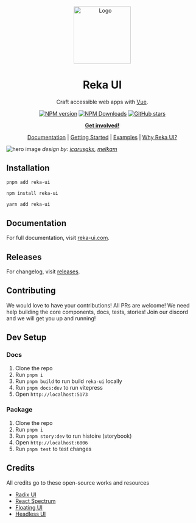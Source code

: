 <br />
<p align="center">
  <a href="https://github.com/unovue/reka-ui">
    <img src="https://reka-ui.com/logo.svg" alt="Logo" width="150" />
  </a>

<h1 align="center">
Reka UI
</h1>

<p align="center">
Craft accessible web apps with <a href="https://vuejs.org/">Vue</a>.
<p>

<p align="center">
<a href="https://www.npmjs.com/package/reka-ui" target="__blank"><img src="https://img.shields.io/npm/v/reka-ui?style=flat&colorA=002438&colorB=41c399" alt="NPM version"></a>
<a href="https://www.npmjs.com/package/reka-ui" target="__blank"><img alt="NPM Downloads" src="https://img.shields.io/npm/dm/reka-ui?flat&colorA=002438&colorB=41c399"></a>
<a href="https://github.com/unovue/reka-ui" target="__blank"><img alt="GitHub stars" src="https://img.shields.io/github/stars/unovue/reka-ui?flat&colorA=002438&colorB=41c399"></a>
</p>

<p align="center">
<a href="https://chat.unovue.com"><b>Get involved!</b></a>
</p>
<p align="center">
 <a href="https://reka-ui.com">Documentation</a> | <a href="https://reka-ui.com/docs/overview/getting-started">Getting Started</a> | <a href="https://reka-ui.com/examples">Examples</a> | <a href="https://reka-ui.com/docs/overview/introduction">Why Reka UI?</a>
</p>

![hero image](https://reka-ui.com/og.jpg)
 <em>design by: [icarusgkx](https://twitter.com/icarusgkx), [melkam](https://github.com/MellKam)</em>

## Installation

```bash
pnpm add reka-ui
```
```bash
npm install reka-ui
```
```bash
yarn add reka-ui
```

## Documentation

For full documentation, visit [reka-ui.com](https://reka-ui.com).

## Releases

For changelog, visit [releases](https://github.com/unovue/reka-ui/releases).

## Contributing

We would love to have your contributions! All PRs are welcome! We need help building the core components, docs, tests, stories! Join our discord and we will get you up and running!

## Dev Setup

### Docs

1. Clone the repo
2. Run `pnpm i`
3. Run `pnpm build` to run build `reka-ui` locally
3. Run `pnpm docs:dev` to run vitepress
4. Open `http://localhost:5173`

### Package

1. Clone the repo
2. Run `pnpm i`
3. Run `pnpm story:dev` to run histoire (storybook)
4. Open `http://localhost:6006`
5. Run `pnpm test` to test changes

## Credits

All credits go to these open-source works and resources

- [Radix UI](https://radix-ui.com)
- [React Spectrum](https://react-spectrum.adobe.com/index.html)
- [Floating UI](https://floating-ui.com)
- [Headless UI](https://headlessui.com)

